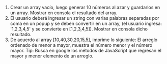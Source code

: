 1. Crear un array vacío, luego generar 10 números al azar y guardarlos en un array. Mostrar en consola el resultado del array.
2. El usuario deberá ingresar un string con varias palabras separadas por coma en un popup y se deben convertir en un array, (el usuario ingresa: '1,2,3,4,5' y se convierte en [1,2,3,4,5]). Mostrar en consola dicho resultado.
3. De acuerdo al array [10,40,30,20,15,5], imprime lo siguiente: El arreglo ordenado de menor a mayor, muestra el número menor y el número mayor. Tip: Busca en google los métodos de JavaScript que regresan el mayor y menor elemento de un arreglo.
